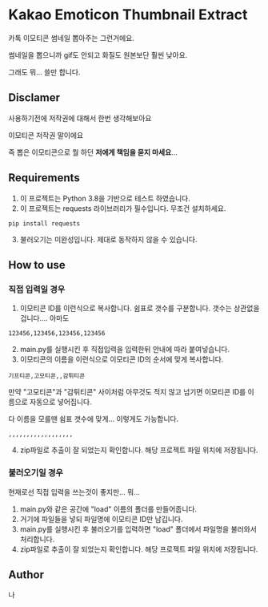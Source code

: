 # Kakao Emoticon Thumbnail Extract
카톡 이모티콘 썸네일 뽑아주는 그런거에요.

썸네일을 뽑으니까 gif도 안되고 화질도 원본보단 훨씬 낮아요.

그래도 뭐... 쓸만 합니다.

## Disclamer
사용하기전에 저작권에 대해서 한번 생각해보아요

이모티콘 저작권 말이에요

즉 뽑은 이모티콘으로 뭘 하던 **저에게 책임을 묻지 마세요**...

## Requirements
1. 이 프로젝트는 Python 3.8을 기반으로 테스트 하였습니다.
2. 이 프로젝트는 requests 라이브러리가 필수입니다. 무조건 설치하세요.
```
pip install requests
```
3. 불러오기는 미완성입니다. 제대로 동작하지 않을 수 있습니다.

## How to use
### 직접 입력일 경우 
1. 이모티콘 ID를 이런식으로 복사합니다. 쉼표로 갯수를 구분합니다. 갯수는 상관없을겁니다.... 아마도
```
123456,123456,123456,123456
```
2. main.py를 실행시킨 후 직접입력을 입력한뒤 안내에 따라 붙여넣습니다.
3. 이모티콘의 이름을 이런식으로 이모티콘 ID의 순서에 맞게 복사합니다.
```
기프티콘,고모티콘,,감튀티콘
```
만약 "고모티콘"과 "감튀티콘" 사이처럼 아무것도 적지 않고 넘기면 이모티콘 ID를 이름으로 자동으로 넣어집니다.

다 이름을 모를땐 쉼표 갯수에 맞게... 이렇게도 가능합니다.
```
,,,,,,,,,,,,,,,,,,
```
4. zip파일로 추출이 잘 되었는지 확인합니다. 해당 프로젝트 파일 위치에 저장됩니다.

### 불러오기일 경우 

현재로선 직접 입력을 쓰는것이 좋지만... 뭐...
1. main.py와 같은 공간에 "load" 이름의 폴더를 만들어줍니다.
2. 거기에 파일들을 넣되 파일명에 이모티콘 ID만 남깁니다.
3. main.py를 실행시킨 후 불러오기를 입력하면 "load" 폴더에서 파일명을 불러와서 처리합니다.
4. zip파일로 추출이 잘 되었는지 확인합니다. 해당 프로젝트 파일 위치에 저장됩니다.

## Author
나
